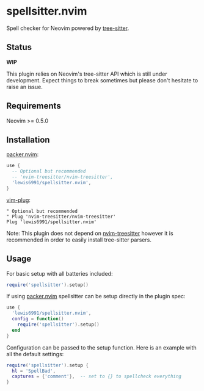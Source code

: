 # spellsitter.nvim

Spell checker for Neovim powered by [tree-sitter](https://github.com/tree-sitter/tree-sitter).

## Status
**WIP**

This plugin relies on Neovim's tree-sitter API which is still under development.
Expect things to break sometimes but please don't hesitate to raise an issue.

## Requirements
Neovim >= 0.5.0

## Installation

[packer.nvim](https://github.com/wbthomason/packer.nvim):
```lua
use {
  -- Optional but recommended
  -- 'nvim-treesitter/nvim-treesitter',
  'lewis6991/spellsitter.nvim',
}
```

[vim-plug](https://github.com/junegunn/vim-plug):
```vim
" Optional but recommended
" Plug 'nvim-treesitter/nvim-treesitter'
Plug 'lewis6991/spellsitter.nvim'
```

Note: This plugin does not depend on
[nvim-treesitter](https://github.com/nvim-treesitter/nvim-treesitter)
however it is recommended in order to easily install tree-sitter parsers.

## Usage

For basic setup with all batteries included:
```lua
require('spellsitter').setup()
```

If using [packer.nvim](https://github.com/wbthomason/packer.nvim) spellsitter can
be setup directly in the plugin spec:

```lua
use {
  'lewis6991/spellsitter.nvim',
  config = function()
    require('spellsitter').setup()
  end
}
```

Configuration can be passed to the setup function. Here is an example with all
the default settings:

```lua
require('spellsitter').setup {
  hl = 'SpellBad',
  captures = {'comment'},  -- set to {} to spellcheck everything
}
```
